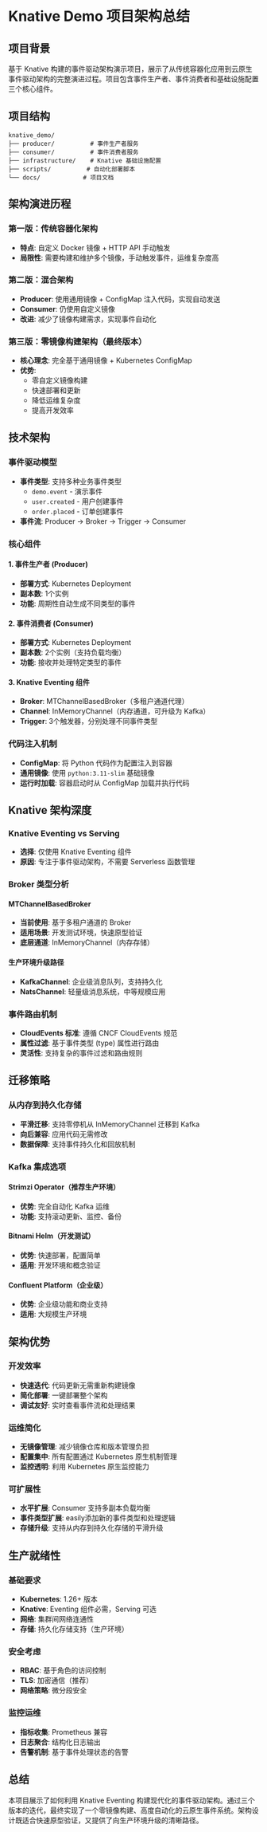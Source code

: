# Knative Demo 项目架构总结

## 项目背景

基于 Knative 构建的事件驱动架构演示项目，展示了从传统容器化应用到云原生事件驱动架构的完整演进过程。项目包含事件生产者、事件消费者和基础设施配置三个核心组件。

## 项目结构

```
knative_demo/
├── producer/          # 事件生产者服务
├── consumer/          # 事件消费者服务
├── infrastructure/    # Knative 基础设施配置
├── scripts/          # 自动化部署脚本
└── docs/            # 项目文档
```

## 架构演进历程

### 第一版：传统容器化架构
- **特点**: 自定义 Docker 镜像 + HTTP API 手动触发
- **局限性**: 需要构建和维护多个镜像，手动触发事件，运维复杂度高

### 第二版：混合架构
- **Producer**: 使用通用镜像 + ConfigMap 注入代码，实现自动发送
- **Consumer**: 仍使用自定义镜像
- **改进**: 减少了镜像构建需求，实现事件自动化

### 第三版：零镜像构建架构（最终版本）
- **核心理念**: 完全基于通用镜像 + Kubernetes ConfigMap
- **优势**: 
  - 零自定义镜像构建
  - 快速部署和更新
  - 降低运维复杂度
  - 提高开发效率

## 技术架构

### 事件驱动模型
- **事件类型**: 支持多种业务事件类型
  - `demo.event` - 演示事件
  - `user.created` - 用户创建事件
  - `order.placed` - 订单创建事件
- **事件流**: Producer → Broker → Trigger → Consumer

### 核心组件

#### 1. 事件生产者 (Producer)
- **部署方式**: Kubernetes Deployment
- **副本数**: 1个实例
- **功能**: 周期性自动生成不同类型的事件

#### 2. 事件消费者 (Consumer)
- **部署方式**: Kubernetes Deployment
- **副本数**: 2个实例（支持负载均衡）
- **功能**: 接收并处理特定类型的事件

#### 3. Knative Eventing 组件
- **Broker**: MTChannelBasedBroker（多租户通道代理）
- **Channel**: InMemoryChannel（内存通道，可升级为 Kafka）
- **Trigger**: 3个触发器，分别处理不同事件类型

### 代码注入机制
- **ConfigMap**: 将 Python 代码作为配置注入到容器
- **通用镜像**: 使用 `python:3.11-slim` 基础镜像
- **运行时加载**: 容器启动时从 ConfigMap 加载并执行代码

## Knative 架构深度

### Knative Eventing vs Serving
- **选择**: 仅使用 Knative Eventing 组件
- **原因**: 专注于事件驱动架构，不需要 Serverless 函数管理

### Broker 类型分析

#### MTChannelBasedBroker
- **当前使用**: 基于多租户通道的 Broker
- **适用场景**: 开发测试环境，快速原型验证
- **底层通道**: InMemoryChannel（内存存储）

#### 生产环境升级路径
- **KafkaChannel**: 企业级消息队列，支持持久化
- **NatsChannel**: 轻量级消息系统，中等规模应用

### 事件路由机制
- **CloudEvents 标准**: 遵循 CNCF CloudEvents 规范
- **属性过滤**: 基于事件类型 (type) 属性进行路由
- **灵活性**: 支持复杂的事件过滤和路由规则

## 迁移策略

### 从内存到持久化存储
- **平滑迁移**: 支持零停机从 InMemoryChannel 迁移到 Kafka
- **向后兼容**: 应用代码无需修改
- **数据保障**: 支持事件持久化和回放机制

### Kafka 集成选项

#### Strimzi Operator（推荐生产环境）
- **优势**: 完全自动化 Kafka 运维
- **功能**: 支持滚动更新、监控、备份

#### Bitnami Helm（开发测试）
- **优势**: 快速部署，配置简单
- **适用**: 开发环境和概念验证

#### Confluent Platform（企业级）
- **优势**: 企业级功能和商业支持
- **适用**: 大规模生产环境

## 架构优势

### 开发效率
- **快速迭代**: 代码更新无需重新构建镜像
- **简化部署**: 一键部署整个架构
- **调试友好**: 实时查看事件流和处理结果

### 运维简化
- **无镜像管理**: 减少镜像仓库和版本管理负担
- **配置集中**: 所有配置通过 Kubernetes 原生机制管理
- **监控透明**: 利用 Kubernetes 原生监控能力

### 可扩展性
- **水平扩展**: Consumer 支持多副本负载均衡
- **事件类型扩展**: easily添加新的事件类型和处理逻辑
- **存储升级**: 支持从内存到持久化存储的平滑升级

## 生产就绪性

### 基础要求
- **Kubernetes**: 1.26+ 版本
- **Knative**: Eventing 组件必需，Serving 可选
- **网络**: 集群间网络连通性
- **存储**: 持久化存储支持（生产环境）

### 安全考虑
- **RBAC**: 基于角色的访问控制
- **TLS**: 加密通信（推荐）
- **网络策略**: 微分段安全

### 监控运维
- **指标收集**: Prometheus 兼容
- **日志聚合**: 结构化日志输出
- **告警机制**: 基于事件处理状态的告警

## 总结

本项目展示了如何利用 Knative Eventing 构建现代化的事件驱动架构。通过三个版本的迭代，最终实现了一个零镜像构建、高度自动化的云原生事件系统。架构设计既适合快速原型验证，又提供了向生产环境升级的清晰路径。 
